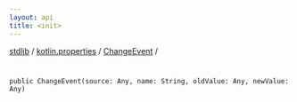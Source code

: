 ```yaml
---
layout: api
title: <init>
---
```

[stdlib](../../index.html) / [kotlin.properties](../index.html) / [ChangeEvent](index.html) / [<init>](_init_.html)

# <init>

```
public ChangeEvent(source: Any, name: String, oldValue: Any, newValue: Any)
```
